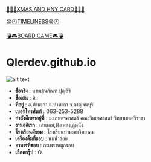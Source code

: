[🎇🎈🎆XMAS AND HNY CARD🎉🎊✨](https://qlerdev.github.io/xmas_hny_card)

[😎🕐TIMELINESS😎🕙](https://qlerdev.github.io/timeliness)

[💣🎮BOARD GAME🎮💣](https://qlerdev.github.io/boardgame)
# Qlerdev.github.io

![alt text](/img/IMG_20241024_214443.jpg)

- **ชื่อจริง**   : นายปุณกัณฑ ปุญสิริ
- **ชื่อเล่น**   : คิว
- **ที่อยู่**     : อ.ท่ามะกา ต.ท่ามะกา จ.กาญจนบุรี
- **เบอร์โทรศัพท์**    : 063-253-5288
- **กำลังศึกษาอยู่ที่**  : ม.เกษตรศาสตร์ คณะวิทยาศาสตร์ วิทยาเขตศรีราชา 
- **งานอดิเรก**      : เล่นเกม,ฟังเพลง,ดูหนัง
- **โรงเรียนมัธยม**   : โรงเรียนท่ามะกาวิทยาคม
- **เครื่องดื่มที่ชอบ**  : นมน้ำอ้อย
- **อาหารที่ชอบ**    : กะเพราหมูกรอบ
- **เลือดกรุ๊ป**       : O
